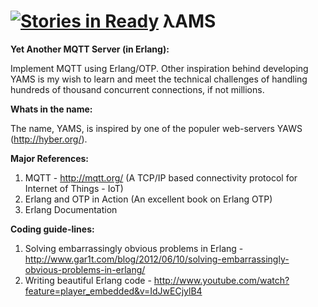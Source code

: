 ﻿[![Stories in Ready](https://badge.waffle.io/kuldeepsinh/yams.png?label=ready&title=Ready)](https://waffle.io/kuldeepsinh/yams)
λAMS
====

<b>Yet Another MQTT Server (in Erlang): </b>

Implement MQTT using Erlang/OTP. Other inspiration behind developing YAMS is my wish to learn and meet the technical challenges of handling hundreds of thousand concurrent connections, if not millions.

<b>Whats in the name: </b>

The name, YAMS, is inspired by one of the populer web-servers YAWS (http://hyber.org/).

<b>Major References: </b>

1. MQTT  - http://mqtt.org/ (A TCP/IP based connectivity protocol for Internet of Things - IoT)
2. Erlang and OTP in Action (An excellent book on Erlang OTP)
3. Erlang Documentation

<b>Coding guide-lines: </b>

1. Solving embarrassingly obvious problems in Erlang - http://www.gar1t.com/blog/2012/06/10/solving-embarrassingly-obvious-problems-in-erlang/ 
2. Writing beautiful Erlang code - http://www.youtube.com/watch?feature=player_embedded&v=IdJwECjylB4
